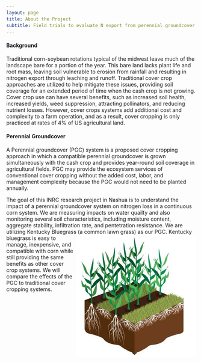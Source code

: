 ```yaml
---
layout: page
title: About the Project
subtitle: Field trials to evaluate N export from perennial groundcover corn systems 
---
```


#### Background    
Traditional corn-soybean rotations typical of the midwest leave much of the landscape bare for a portion of the year. This bare land lacks plant life and root mass, leaving soil vulnerable to erosion from rainfall and resulting in nitrogen export through leaching and runoff. Traditional cover crop approaches are utilized to help mitigate these issues, providing soil coverage for an extended period of time when the cash crop is not growing. Cover crop use can have several benefits, such as increased soil health, increased yields, weed suppression, attracting pollinators, and reducing nutrient losses. However, cover crops systems add additional cost and complexity to a farm operation, and as a result, cover cropping is only practiced at rates of 4% of US agricultural land. 

#### Perennial Groundcover    
A Perennial groundcover (PGC) system is a proposed cover cropping approach in which a compatible perennial groundcover is grown simultaneously with the cash crop and provides year-round soil coverage in agricultural fields. PGC may provide the ecosystem services of conventional cover cropping without the added cost, labor, and management complexity because the PGC would not need to be planted annually. 

The goal of this INRC research project in Nashua is to understand the impact of a perennial groundcover system on nitrogen loss in a continuous corn system. We are measuring impacts on water quailty and also monitoring several soil characteristics, including moisture content, aggregate stability, infiltration rate, and pentetration resistance. We are utilizing Kentucky Bluegrass (a common lawn grass) as our PGC. <img align="right" src="https://raw.githubusercontent.com/gabbymyers/516X-Project/master/assets/img/PGC.JPG"> Kentucky bluegrass is easy to manage, inexpensive, and compatible with corn while still providing the same benefits as other cover crop systems. We will compare the effects of the PGC to traditional cover cropping systems. 

